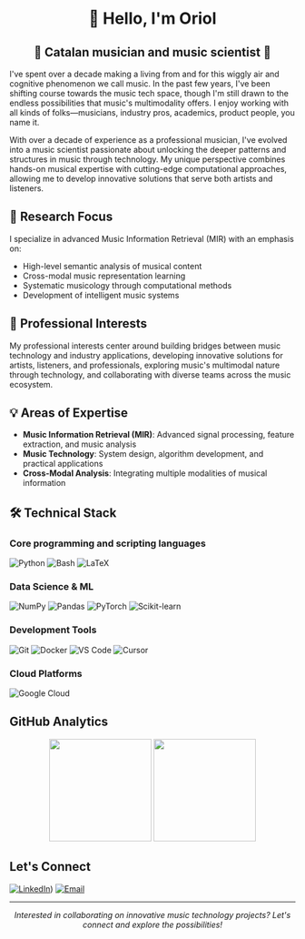 <div align="center">
  <h1>👋 Hello, I'm Oriol</h1>
</div>

<div align="center">
  <h2>🎵 Catalan musician and music scientist 🔬</h2>
</div>

I've spent over a decade making a living from and for this wiggly air and cognitive phenomenon we call music. In the past few years, I've been shifting course towards the music tech space, though I'm still drawn to the endless possibilities that music's multimodality offers. I enjoy working with all kinds of folks—musicians, industry pros, academics, product people, you name it.

With over a decade of experience as a professional musician, I've evolved into a music scientist passionate about unlocking the deeper patterns and structures in music through technology. My unique perspective combines hands-on musical expertise with cutting-edge computational approaches, allowing me to develop innovative solutions that serve both artists and listeners.

## 🧪 Research Focus

I specialize in advanced Music Information Retrieval (MIR) with an emphasis on:
- High-level semantic analysis of musical content
- Cross-modal music representation learning
- Systematic musicology through computational methods
- Development of intelligent music systems

## 💼 Professional Interests

My professional interests center around building bridges between music technology and industry applications, developing innovative solutions for artists, listeners, and professionals, exploring music's multimodal nature through technology, and collaborating with diverse teams across the music ecosystem.

## 💡 Areas of Expertise

- **Music Information Retrieval (MIR)**: Advanced signal processing, feature extraction, and music analysis
- **Music Technology**: System design, algorithm development, and practical applications
- **Cross-Modal Analysis**: Integrating multiple modalities of musical information

## 🛠️ Technical Stack

### Core programming and scripting languages
![Python](https://img.shields.io/badge/-Python-3776AB?style=flat&logo=Python&logoColor=white)
![Bash](https://img.shields.io/badge/-Bash-4EAA25?style=flat&logo=GNU-Bash&logoColor=white)
![LaTeX](https://img.shields.io/badge/-LaTeX-008080?style=flat&logo=LaTeX&logoColor=white)

### Data Science & ML
![NumPy](https://img.shields.io/badge/-NumPy-013243?style=flat&logo=numpy&logoColor=white)
![Pandas](https://img.shields.io/badge/-Pandas-150458?style=flat&logo=pandas&logoColor=white)
![PyTorch](https://img.shields.io/badge/-PyTorch-EE4C2C?style=flat&logo=pytorch&logoColor=white)
![Scikit-learn](https://img.shields.io/badge/-Scikit--learn-F7931E?style=flat&logo=scikit-learn&logoColor=white)

### Development Tools
![Git](https://img.shields.io/badge/-Git-F05032?style=flat&logo=git&logoColor=white)
![Docker](https://img.shields.io/badge/-Docker-2496ED?style=flat&logo=docker&logoColor=white)
![VS Code](https://img.shields.io/badge/-VS%20Code-007ACC?style=flat&logo=visual-studio-code&logoColor=white)
![Cursor](https://img.shields.io/badge/-Cursor-000000?style=flat&logo=cursor&logoColor=white)

### Cloud Platforms
![Google Cloud](https://img.shields.io/badge/-Google%20Cloud-4285F4?style=flat&logo=google-cloud&logoColor=white)

## GitHub Analytics

<div align="center">
  <img height="180em" src="https://github-readme-stats.vercel.app/api?username=oriolcolomefont&show_icons=true&theme=dark&include_all_commits=true&count_private=true"/>
  <img height="180em" src="https://github-readme-stats.vercel.app/api/top-langs/?username=oriolcolomefont&layout=compact&langs_count=7&theme=dark"/>
</div>

## Let's Connect

[![LinkedIn](https://img.shields.io/badge/-LinkedIn-0077B5?style=flat&logo=LinkedIn&logoColor=white)](https://www.linkedin.com/in/ocf/))
[![Email](https://img.shields.io/badge/-Email-D14836?style=flat&logo=Gmail&logoColor=white)](mailto:oriolcolomefont@gmail.com)

---

<div align="center">
  <i>Interested in collaborating on innovative music technology projects? Let's connect and explore the possibilities!</i>
</div>
